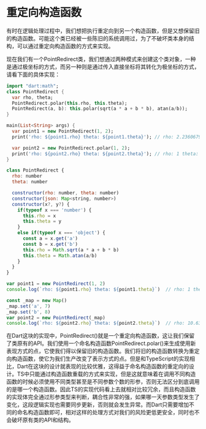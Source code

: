 # 重定向构造函数

有时在逻辑处理过程中，我们想把执行重定向到另一个构造函数，但是又想保留旧的构造函数。可能这个类已经被一些陈旧的系统调用过，为了不破坏类本身的结构，可以通过重定向构造函数的方式来实现。     

现在我们有一个PointRedirect类，我们想通过两种模式来创建这个类对象，一种是通过极坐标的方式，而另一种则是通过传入直接坐标将其转化为极坐标的方式，请看下面的具体实现：    

<!--sec data-title="Dart" data-id="section1" data-show=true ces-->
```dart
import "dart:math";
class PointRedirect {
  var rho, theta;
  PointRedirect.polar(this.rho, this.theta);
  PointRedirect(a, b): this.polar(sqrt(a * a + b * b), atan(a/b));
}

main(List<String> args) {
  var point1 = new PointRedirect(1, 2);
  print('rho: ${point1.rho} theta: ${point1.theta}'); // rho: 2.23606797749979 theta: 0.46364760900080615

  var point2 = new PointRedirect.polar(1, 2);
  print('rho: ${point2.rho} theta: ${point2.theta}'); // rho: 1 theta: 2
}
```
<!--endsec-->

<!--sec data-title="TypeScript" data-id="section2" data-show=true data-collapse=false ces-->
```javascript
class PointRedirect {
  rho: number
  theta: number

  constructor(rho: number, theta: number)
  constructor(json: Map<string, number>)
  constructor(x?, y?) {
    if(typeof x === 'number') {
      this.rho = x
      this.theta = y
    }
    else if(typeof x === 'object') {
      const a = x.get('a')
      const b = x.get('b')
      this.rho = Math.sqrt(a * a + b * b)
      this.theta = Math.atan(a/b)
    }
  }
}

var point1 = new PointRedirect(1, 2)
console.log(`rho: ${point1.rho} theta: ${point1.theta}`)  // rho: 1 theta: 2

const _map = new Map()
_map.set('a', 7)
_map.set('b', 8)
var point2 = new PointRedirect(_map)
console.log(`rho: ${point2.rho} theta: ${point2.theta}`)  // rho: 10.63014581273465 theta: 0.7188299996216245
```
<!--endsec-->

在Dart这块的实现中，PointRedirect()就是一个重定向构造函数，这让我们保留了类原有的API。我们使用一个命名构造函数PointRedirect.polar()来生成使用新表现方式的点，它使我们得以保留旧的构造函数。我们将旧的构造函数转换为重定向构造函数，使它为我们生产改变了表示方式的点。但是和TypeScript的实现相比，Dart在这块的设计就表现的比较优雅，这得益于命名构造函数的重定向的设计。TS中只能通过构造函数重载的方式来实现，但是这就意味着在调用不同构造函数的时候必须使用不同类型甚至是不同参数个数的形参，否则无法区分到底调用的是哪一个构造函数。因此TS的实现代码看上去就相对比较冗余，而且构造函数的实现体完全通过形参类型来判断，耦合性非常的强，如果哪一天参数类型发生了变化，这段逻辑实现也需要同步更新，否则就会发生异常。而Dart只需要增加不同的命名构造函数即可，相对这样的处理方式对我们的风险更低更安全，同时也不会破坏原有类的API和结构。         
